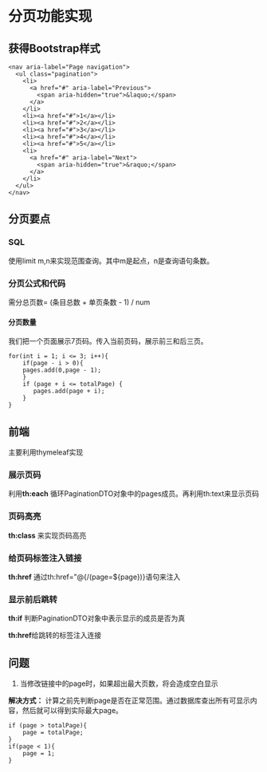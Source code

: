 # 分页功能实现

## 获得Bootstrap样式

	<nav aria-label="Page navigation">
	  <ul class="pagination">
	    <li>
	      <a href="#" aria-label="Previous">
	        <span aria-hidden="true">&laquo;</span>
	      </a>
	    </li>
	    <li><a href="#">1</a></li>
	    <li><a href="#">2</a></li>
	    <li><a href="#">3</a></li>
	    <li><a href="#">4</a></li>
	    <li><a href="#">5</a></li>
	    <li>
	      <a href="#" aria-label="Next">
	        <span aria-hidden="true">&raquo;</span>
	      </a>
	    </li>
	  </ul>
	</nav>		

## 分页要点
### SQL
使用limit m,n来实现范围查询。其中m是起点，n是查询语句条数。
### 分页公式和代码
需分总页数= (条目总数 + 单页条数 - 1) / num
#### 分页数量
我们把一个页面展示7页码。传入当前页码，展示前三和后三页。

    for(int i = 1; i <= 3; i++){
	    if(page - i > 0){
	    pages.add(0,page - 1);
		}
		if (page + i <= totalPage) {
	 	   pages.add(page + i);
	 	}
    }
## 前端
主要利用thymeleaf实现
### 展示页码
利用**th:each** 循环PaginationDTO对象中的pages成员。再利用th:text来显示页码
### 页码高亮
**th:class** 来实现页码高亮
### 给页码标签注入链接
**th:href** 通过th:href="@{/(page=${page})}语句来注入
### 显示前后跳转
**th:if** 判断PaginationDTO对象中表示显示的成员是否为真

**th:href**给跳转的标签注入连接


## 问题
1. 当修改链接中的page时，如果超出最大页数，将会造成空白显示

**解决方式：** 计算之前先判断page是否在正常范围。通过数据库查出所有可显示内容，然后就可以得到实际最大page。

    if (page > totalPage){
    	page = totalPage;
    }
    if(page < 1){
    	page = 1;
    }